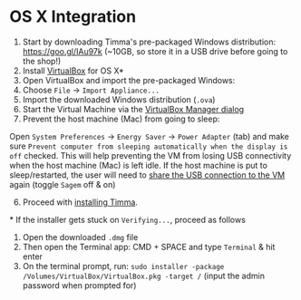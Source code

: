 # OS X Integration

1. Start by downloading Timma's pre-packaged Windows distribution: https://goo.gl/IAu97k (~10GB, so store it in a USB drive before going to the shop!)
2. Install [VirtualBox](https://www.virtualbox.org/wiki/Downloads) for OS X*
3. Open VirtualBox and import the pre-packaged Windows:
  1. Choose `File` -> `Import Appliance...`
  2. Import the downloaded Windows distribution (`.ova`)
4. Start the Virtual Machine via the [VirtualBox Manager dialog](../assets/images/virtuabox-manager-dialog.png)
5. Prevent the host machine (Mac) from going to sleep:

  Open `System Preferences` -> `Energy Saver` -> `Power Adapter` (tab) and make sure `Prevent computer from sleeping automatically when the display is off` checked. This will help preventing the VM from losing USB connectivity when the host machine (Mac) is left idle. If the host machine is put to sleep/restarted, the user will need to [share the USB connection to the VM](../assets/images/share-host-usb.jpeg) again (toggle `Sagem` off & on)

6. Proceed with [installing Timma](./deployment-checklist.md#1-installing-the-timma-software).

\* If the installer gets stuck on `Verifying...`, proceed as follows
  1. Open the downloaded `.dmg` file
  2. Then open the Terminal app: CMD + SPACE and type `Terminal` & hit enter
  3. On the terminal prompt, run: `sudo installer -package /Volumes/VirtualBox/VirtualBox.pkg -target /` (input the admin password when prompted for)

